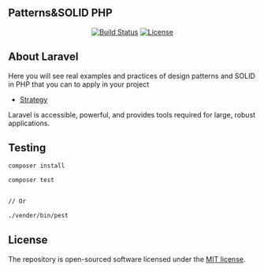 ## Patterns&SOLID PHP

<p align="center">
<a href="https://github.com/laravel/framework/actions"><img src="https://github.com/laravel/framework/workflows/tests/badge.svg" alt="Build Status"></a>
<a href="https://packagist.org/packages/laravel/framework"><img src="https://img.shields.io/packagist/l/laravel/framework" alt="License"></a>
</p>

## About Laravel

Here you will see real examples and practices of design patterns and SOLID in PHP that you can to apply in your project

- [Strategy](https://refactoring.guru/design-patterns/strategy)

Laravel is accessible, powerful, and provides tools required for large, robust applications.

## Testing
```bash
composer install

composer test


// Or

./vender/bin/pest
```

## License

The repository is open-sourced software licensed under the [MIT license](https://opensource.org/licenses/MIT).
